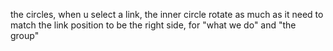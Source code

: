 the circles, when u select a link, the inner circle rotate as much as it need to match the link position to be the right side, for "what we do" and "the group"